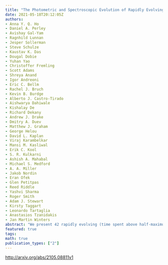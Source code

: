 ```yaml
---
title: "The Photometric and Spectroscopic Evolution of Rapidly Evolving   Extragalactic Transients in ZTF"
date: 2021-05-18T20:12:05Z
authors:
- Anna Y. Q. Ho
- Daniel A. Perley
- Avishay Gal-Yam
- Ragnhild Lunnan
- Jesper Sollerman
- Steve Schulze
- Kaustav K. Das
- Dougal Dobie
- Yuhan Yao
- Christoffer Fremling
- Scott Adams
- Shreya Anand
- Igor Andreoni
- Eric C. Bellm
- Rachel J. Bruch
- Kevin B. Burdge
- Alberto J. Castro-Tirado
- Aishwarya Dahiwale
- Kishalay De
- Richard Dekany
- Andrew J. Drake
- Dmitry A. Duev
- Matthew J. Graham
- George Helou
- David L. Kaplan
- Viraj Karambelkar
- Mansi M. Kasliwal
- Erik C. Kool
- S. R. Kulkarni
- Ashish A. Mahabal
- Michael S. Medford
- A. A. Miller
- Jakob Nordin
- Eran Ofek
- Glen Petitpas
- Reed Riddle
- Yashvi Sharma
- Roger Smith
- Adam J. Stewart
- Kirsty Taggart
- Leonardo Tartaglia
- Anastasios Tzanidakis
- Jan Martin Winters
abstract: "We present 42 rapidly evolving (time spent above half-maximum brightness $t_{1/2}<12$d) extragalactic transients from Phase I of the Zwicky Transient Facility (ZTF), of which 22 have spectroscopic classifications. This is one of the largest systematically selected samples of day-timescale transients, and the first with spectroscopic classifications. Most can be classified as core-collapse supernovae (SNe), and we identify several predominant subtypes: (1) subluminous Type IIb or Type Ib SNe; (2) luminous Type Ibn or hybrid IIn/Ibn SNe; and (3) radio-loud, short-duration luminous events similar to AT2018cow. We conclude that rates quoted in the literature for rapidly evolving extragalactic transients are dominated by the subluminous events (mostly Type IIb SNe). From our spectroscopic classifications and radio, X-ray, and millimeter-band upper limits, we are motivated to consider the AT2018cow-like objects a distinct class, and use ZTF's systematic classification experiments to calculate that their rate does not exceed 0.1% of the local core-collapse SN rate, in agreement with previous work. By contrast, most other events are simply the extreme of a continuum of established SN types extending to ordinary timescales. The light curves of our objects are very similar to those of unclassified events in the literature, illustrating how spectroscopically classified samples of low-redshift objects in shallow surveys like ZTF can be used to photometrically classify larger numbers of events at higher redshift."
featured: true
tags:
math: true
publication_types: ["2"]
---
```

http://arxiv.org/abs/2105.08811v1